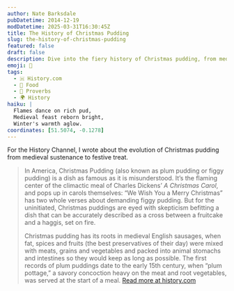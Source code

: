 ```yaml
---
author: Nate Barksdale
pubDatetime: 2014-12-19
modDatetime: 2025-03-31T16:30:45Z
title: The History of Christmas Pudding
slug: the-history-of-christmas-pudding
featured: false
draft: false
description: Dive into the fiery history of Christmas pudding, from medieval savories to Dickens' festive table centerpiece.
emoji: 🎄
tags:
  - 🇭 History.com
  - 🍗 Food
  - 🍲 Proverbs
  - 🌍 History
haiku: |
  Flames dance on rich pud,  
  Medieval feast reborn bright,  
  Winter's warmth aglow.
coordinates: [51.5074, -0.1278]
---
```


For the History Channel, I wrote about the evolution of Christmas pudding from medieval sustenance to festive treat.

> In America, Christmas Pudding (also known as plum pudding or figgy pudding) is a dish as famous as it is misunderstood. It’s the flaming center of the climactic meal of Charles Dickens’ _A Christmas Carol_, and pops up in carols themselves: “We Wish You a Merry Christmas” has two whole verses about demanding figgy pudding. But for the uninitiated, Christmas puddings are eyed with skepticism befitting a dish that can be accurately described as a cross between a fruitcake and a haggis, set on fire.
>
> Christmas pudding has its roots in medieval English sausages, when fat, spices and fruits (the best preservatives of their day) were mixed with meats, grains and vegetables and packed into animal stomachs and intestines so they would keep as long as possible. The first records of plum puddings date to the early 15th century, when “plum pottage,” a savory concoction heavy on the meat and root vegetables, was served at the start of a meal.
> [Read more at history.com](https://www.history.com/news/the-holiday-history-of-christmas-pudding)
